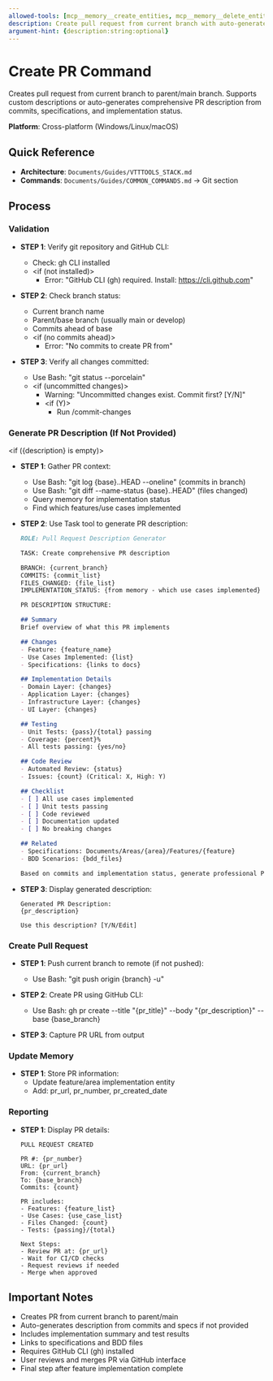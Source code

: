```yaml
---
allowed-tools: [mcp__memory__create_entities, mcp__memory__delete_entities, mcp__memory__create_relations, mcp__memory__delete_relations, mcp__memory__add_observations, mcp__memory__delete_observations, mcp__memory__read_graph, mcp__memory__search_nodes, mcp__memory__open_nodes, Task, Read, Write, Edit, Glob, Grep, Bash, TodoWrite]
description: Create pull request from current branch with auto-generated or custom description
argument-hint: {description:string:optional}
---
```


# Create PR Command

Creates pull request from current branch to parent/main branch. Supports custom descriptions or auto-generates comprehensive PR description from commits, specifications, and implementation status.

**Platform**: Cross-platform (Windows/Linux/macOS)

## Quick Reference
- **Architecture**: `Documents/Guides/VTTTOOLS_STACK.md`
- **Commands**: `Documents/Guides/COMMON_COMMANDS.md` → Git section

## Process

### Validation

- **STEP 1**: Verify git repository and GitHub CLI:
  - Check: gh CLI installed
  - <if (not installed)>
    - Error: "GitHub CLI (gh) required. Install: https://cli.github.com"
  </if>

- **STEP 2**: Check branch status:
  - Current branch name
  - Parent/base branch (usually main or develop)
  - Commits ahead of base
  - <if (no commits ahead)>
    - Error: "No commits to create PR from"
  </if>

- **STEP 3**: Verify all changes committed:
  - Use Bash: "git status --porcelain"
  - <if (uncommitted changes)>
    - Warning: "Uncommitted changes exist. Commit first? [Y/N]"
    - <if (Y)>
      - Run /commit-changes
    </if>
  </if>

### Generate PR Description (If Not Provided)

<if ({description} is empty)>

- **STEP 1**: Gather PR context:
  - Use Bash: "git log {base}..HEAD --oneline" (commits in branch)
  - Use Bash: "git diff --name-status {base}..HEAD" (files changed)
  - Query memory for implementation status
  - Find which features/use cases implemented

- **STEP 2**: Use Task tool to generate PR description:
  ```markdown
  ROLE: Pull Request Description Generator

  TASK: Create comprehensive PR description

  BRANCH: {current_branch}
  COMMITS: {commit_list}
  FILES_CHANGED: {file_list}
  IMPLEMENTATION_STATUS: {from memory - which use cases implemented}

  PR DESCRIPTION STRUCTURE:

  ## Summary
  Brief overview of what this PR implements

  ## Changes
  - Feature: {feature_name}
  - Use Cases Implemented: {list}
  - Specifications: {links to docs}

  ## Implementation Details
  - Domain Layer: {changes}
  - Application Layer: {changes}
  - Infrastructure Layer: {changes}
  - UI Layer: {changes}

  ## Testing
  - Unit Tests: {pass}/{total} passing
  - Coverage: {percent}%
  - All tests passing: {yes/no}

  ## Code Review
  - Automated Review: {status}
  - Issues: {count} (Critical: X, High: Y)

  ## Checklist
  - [ ] All use cases implemented
  - [ ] Unit tests passing
  - [ ] Code reviewed
  - [ ] Documentation updated
  - [ ] No breaking changes

  ## Related
  - Specifications: Documents/Areas/{area}/Features/{feature}
  - BDD Scenarios: {bdd_files}

  Based on commits and implementation status, generate professional PR description.
  ```

- **STEP 3**: Display generated description:
  ```
  Generated PR Description:
  {pr_description}

  Use this description? [Y/N/Edit]
  ```

</if>

### Create Pull Request

- **STEP 1**: Push current branch to remote (if not pushed):
  - Use Bash: "git push origin {branch} -u"

- **STEP 2**: Create PR using GitHub CLI:
  - Use Bash: gh pr create --title "{pr_title}" --body "{pr_description}" --base {base_branch}

- **STEP 3**: Capture PR URL from output

### Update Memory

- **STEP 1**: Store PR information:
  - Update feature/area implementation entity
  - Add: pr_url, pr_number, pr_created_date

### Reporting

- **STEP 1**: Display PR details:
  ```
  PULL REQUEST CREATED

  PR #: {pr_number}
  URL: {pr_url}
  From: {current_branch}
  To: {base_branch}
  Commits: {count}

  PR includes:
  - Features: {feature_list}
  - Use Cases: {use_case_list}
  - Files Changed: {count}
  - Tests: {passing}/{total}

  Next Steps:
  - Review PR at: {pr_url}
  - Wait for CI/CD checks
  - Request reviews if needed
  - Merge when approved
  ```

## Important Notes
- Creates PR from current branch to parent/main
- Auto-generates description from commits and specs if not provided
- Includes implementation summary and test results
- Links to specifications and BDD files
- Requires GitHub CLI (gh) installed
- User reviews and merges PR via GitHub interface
- Final step after feature implementation complete
